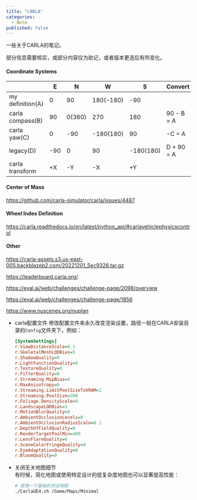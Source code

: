 ```yaml
---
title: "CARLA"
categories:
  - Note
published: false
---
```


一些关于CARLA的笔记。

部分信息需要核实，或部分内容仅为助记，或者版本更迭后有所变化。


#### Coordinate Systems

|                  | E   | N      | W         | S         | Convert    |            |
| ---------------- | --- | ------ | --------- | --------- | ---------- | ---------- |
| my definition(A) | 0   | 90     | 180(-180) | -90       |            | right hand |
| carla compass(B) | 90  | 0(360) | 270       | 180       | 90 - B = A | left hand  |
| carla yaw(C)     | 0   | -90    | -180(180) | 90        | -C = A     | left hand  |
| legacy(D)        | -90 | 0      | 90        | -180(180) | D + 90 = A | right hand |
| carla transform  | +X  | -Y     | -X        | +Y        |            |            |

#### Center of Mass

https://github.com/carla-simulator/carla/issues/4487

#### Wheel Index Definition

https://carla.readthedocs.io/en/latest/python_api/#carlavehiclephysicscontrol


#### Other

https://carla-assets.s3.us-east-005.backblazeb2.com/20221201_5ec9328.tar.gz  

https://leaderboard.carla.org/  

https://eval.ai/web/challenges/challenge-page/2098/overview  

https://eval.ai/web/challenges/challenge-page/1856  

https://www.nuscenes.org/nuplan  



- carla配置文件
  修改配置文件来永久改变渲染设置，路径一般在CARLA安装目录的`Config`文件夹下，例如：
  ```ini
  [SystemSettings]
  r.ViewDistanceScale=0.1
  r.SkeletalMeshLODBias=5
  r.ShadowQuality=0
  r.LightFunctionQuality=0
  r.TextureQuality=0
  r.FilterQuality=0
  r.Streaming.MipBias=4
  r.MaxAnisotropy=0
  r.Streaming.LimitPoolSizeToVRAM=1
  r.Streaming.PoolSize=200
  r.Foliage.DensityScale=0
  r.LandscapeLODBias=3
  r.MotionBlurQuality=0
  r.AmbientOcclusionLevels=0
  r.AmbientOcclusionRadiusScale=0.1
  r.DepthOfFieldQuality=0
  r.RenderTargetPoolMin=400
  r.LensFlareQuality=0
  r.SceneColorFringeQuality=0
  r.EyeAdaptationQuality=0
  r.BloomQuality=0
  ```

- 关闭无关地图细节  
  有时候，简化地图或使用特定设计的低复杂度地图也可以显著提高性能：
  ```bash
  # 使用一个基础的测试地图
  ./CarlaUE4.sh /Game/Maps/Minimal
  ```
